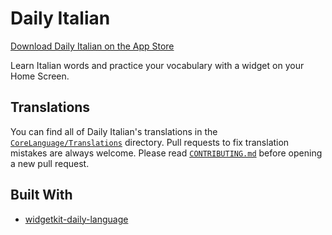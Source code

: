 # Daily Italian

[Download Daily Italian on the App Store](https://apps.apple.com/app/id6469366954)

Learn Italian words and practice your vocabulary with a widget on your Home Screen.

## Translations

You can find all of Daily Italian's translations in the [`CoreLanguage/Translations`](https://github.com/jungaretti/daily-language/tree/main/CoreLanguage/Translations) directory. Pull requests to fix translation mistakes are always welcome. Please read [`CONTRIBUTING.md`](./CONTRIBUTING.md) before opening a new pull request.

## Built With

- [widgetkit-daily-language](https://github.com/joshspicer/widgetkit-daily-language)

